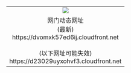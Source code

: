 ﻿<table>
  <tr></tr>
  <tr><td colspan=2 align=center><img src="https://dvomxk57ed6ij.cloudfront.net/Up/oGate.jpg" /></td></tr>
  <tr><td colspan=2 align=center>网门动态网址<br/>(最新)
<br>https://dvomxk57ed6ij.cloudfront.net
<br/><br/>(以下网址可能失效)
<br>https://d23029uyxohvf3.cloudfront.net
    </td>
  </tr>
</table>

